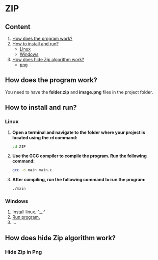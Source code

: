 # ZIP


## Content 
1. [How does the program work?](#how-does-the-program-work)
2. [How to install and run?](#how-to-install-and-run)
    - [Linux](#linux)
    - [Windows](#windows)
3. [How does hide Zip algorithm work?](#how-does-hide-zip-algorithm-work)
    - [png](#hide-zip-in-png)

## How does the program work?

You need to have the **folder.zip** and **image.png** files in the project folder.

## How to install and run?
### Linux

1. **Open a terminal and navigate to the folder where your project is located using the `cd` command:** 

    ```bash
    cd ZIP
    ```

2. **Use the GCC compiler to compile the program. Run the following command:** 

    ```bash
    gcc -o main main.c
    ```

3. **After compiling, run the following command to run the program:** 

    ```bash
    ./main
    ```

### Windows
1. Install linux. ^._.^
2. [Run program.](#linux)
3. ...




## How does hide Zip algorithm work?

### Hide Zip in Png